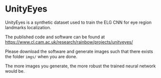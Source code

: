 # UnityEyes

UnityEyes is a synthetic dataset used to train the ELG CNN for eye region landmarks localization.

The published code and software can be found at https://www.cl.cam.ac.uk/research/rainbow/projects/unityeyes/

Please download the software and generate images such that there exists the folder `imgs/` when you are done.

The more images you generate, the more robust the trained neural network would be.
